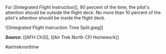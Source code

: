 For [[Integrated Flight Instruction]], 90 percent of the time, the pilot's attention should be outside the flight deck. No more than 10 percent of the pilot's attention should be inside the flight deck.

![[Integrated Flight Instruction Time Split.jpeg]]

***Source***: [[AFH Ch3]], [[Air Trek North CFI Homework]]

#airtreknorthhw